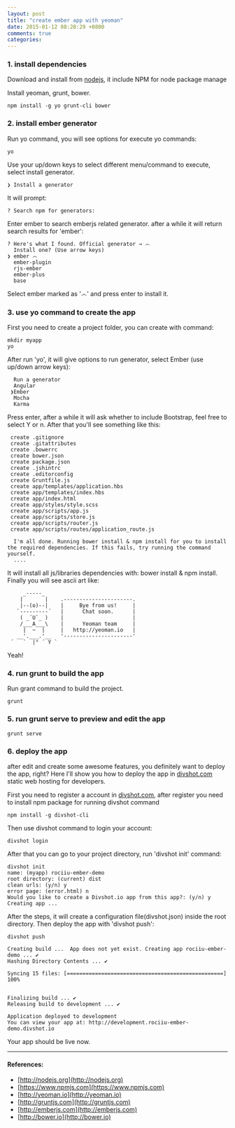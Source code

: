 ```yaml
---
layout: post
title: "create ember app with yeoman"
date: 2015-01-12 08:28:29 +0800
comments: true
categories: 
---
```


### 1. install dependencies

Download and install from [nodejs](http://nodejs.org), it include NPM for node package manage

Install yeoman, grunt, bower.

    npm install -g yo grunt-cli bower

### 2. install ember generator

Run yo command, you will see options for execute yo commands:

    yo

Use your up/down keys to select different menu/command to execute, select install generator.

    ❯ Install a generator

It will prompt:
  
    ? Search npm for generators:

Enter ember to search emberjs related generator. after a while it will return search results for 'ember':

    ? Here's what I found. Official generator → ෴
      Install one? (Use arrow keys)
    ❯ ember ෴
      ember-plugin
      rjs-ember
      ember-plus
      base
    
Select ember marked as '෴' and press enter to install it.

### 3. use yo command to create the app

First you need to create a project folder, you can create with command:

    mkdir myapp
    yo

After run 'yo', it will give options to run generator, select Ember (use up/down arrow keys):

      Run a generator
      Angular
     ❯Ember
      Mocha
      Karma

Press enter, after a while it will ask whether to include Bootstrap, feel free to select Y or n. After that you'll see something like this:

     create .gitignore
     create .gitattributes
     create .bowerrc
     create bower.json
     create package.json
     create .jshintrc
     create .editorconfig
     create Gruntfile.js
     create app/templates/application.hbs
     create app/templates/index.hbs
     create app/index.html
     create app/styles/style.scss
     create app/scripts/app.js
     create app/scripts/store.js
     create app/scripts/router.js
     create app/scripts/routes/application_route.js

      I'm all done. Running bower install & npm install for you to install the required dependencies. If this fails, try running the command yourself.
      ....

It will install all js/libraries dependencies with: bower install & npm install. Finally you will see ascii art like:

         _-----_
        |       |    .----------------------.
        |--(o)--|    |     Bye from us!     |
       `---------´   |      Chat soon.      |
        ( _´U`_ )    |                      |
        /___A___\    |      Yeoman team     |
         |  ~  |     |   http://yeoman.io   |
       __'.___.'__   '----------------------'
     ´   `  |° ´ Y `

Yeah!

### 4. run grunt to build the app

Run grant command to build the project.

    grunt

### 5. run grunt serve to preview and edit the app

    grunt serve

### 6. deploy the app


after edit and create some awesome features, you definitely want to deploy the app, right? Here I'll show you how to deploy the app in [divshot.com](https://divshot.com) static web hosting for developers.

First you need to register a account in [divshot.com](https://divshot.com), after register you need to install npm package for running divshot command

    npm install -g divshot-cli

Then use divshot command to login your account:

    divshot login

After that you can go to your project directory, run 'divshot init' command:

    divshot init
    name: (myapp) rociiu-ember-demo
    root directory: (current) dist
    clean urls: (y/n) y
    error page: (error.html) n
    Would you like to create a Divshot.io app from this app?: (y/n) y
    Creating app ...

After the steps, it will create a configuration file(divshot.json) inside the root directory. Then deploy the app with 'divshot push':

    divshot push

    Creating build ...  App does not yet exist. Creating app rociiu-ember-demo ... ✔
    Hashing Directory Contents ... ✔

    Syncing 15 files: [==================================================] 100%


    Finalizing build ... ✔
    Releasing build to development ... ✔

    Application deployed to development
    You can view your app at: http://development.rociiu-ember-demo.divshot.io

Your app should be live now.

* * *

#### References:

* [http://nodejs.org](http://nodejs.org)
* [https://www.npmjs.com](https://www.npmjs.com)
* [http://yeoman.io](http://yeoman.io)
* [http://gruntjs.com](http://gruntjs.com)
* [http://emberjs.com](http://emberjs.com)
* [http://bower.io](http://bower.io)

